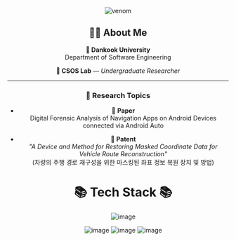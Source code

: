 <div align="center">
    
  ![venom](https://capsule-render.vercel.app/api?type=venom&height=200&text=I%20am%20Venom.&fontSize=70&color=0:8871e5,100:b678c4&stroke=b678c4)

## 🧑‍💻 About Me

**🐻 Dankook University**  
Department of Software Engineering

**🔬 CSOS Lab** — *Undergraduate Researcher*

---

### 🧾 Research Topics

- 📄 **Paper**  
  Digital Forensic Analysis of Navigation Apps on Android Devices connected via Android Auto

- 📌 **Patent**  
  *"A Device and Method for Restoring Masked Coordinate Data for Vehicle Route Reconstruction"*  
  (차량의 주행 경로 재구성을 위한 마스킹된 좌표 정보 복원 장치 및 방법)


  # 📚 Tech Stack 📚

  ![image](https://img.shields.io/badge/Security-Android_Security-red)

  ![image](https://img.shields.io/badge/develope-Springboot-purple)
  ![image](https://img.shields.io/badge/develope-MariaDB-blue)
  ![image](https://img.shields.io/badge/develope-AWS-orange)
</div>
